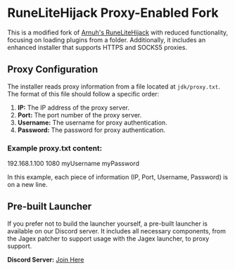 # RuneLiteHijack Proxy-Enabled Fork

This is a modified fork of [Arnuh's RuneLiteHijack](https://github.com/Arnuh/RuneLiteHijack) with reduced functionality, focusing on loading plugins from a folder. Additionally, it includes an enhanced installer that supports HTTPS and SOCKS5 proxies.

## Proxy Configuration

The installer reads proxy information from a file located at `jdk/proxy.txt`. The format of this file should follow a specific order:

1. **IP:** The IP address of the proxy server.
2. **Port:** The port number of the proxy server.
3. **Username:** The username for proxy authentication.
4. **Password:** The password for proxy authentication.

### Example proxy.txt content:

192.168.1.100
1080
myUsername
myPassword


In this example, each piece of information (IP, Port, Username, Password) is on a new line.

## Pre-built Launcher

If you prefer not to build the launcher yourself, a pre-built launcher is available on our Discord server. It includes all necessary components, from the Jagex patcher to support usage with the Jagex launcher, to proxy support.

**Discord Server:** [Join Here](https://discord.gg/s6ACcB5WEw)
